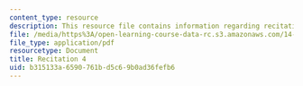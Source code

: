 ```yaml
---
content_type: resource
description: This resource file contains information regarding recitation 4.
file: /media/https%3A/open-learning-course-data-rc.s3.amazonaws.com/14-384-time-series-analysis-fall-2013/b315133a6590761bd5c69b0ad36fefb6_MIT14_384F13_rec4.pdf
file_type: application/pdf
resourcetype: Document
title: Recitation 4
uid: b315133a-6590-761b-d5c6-9b0ad36fefb6
---
```

